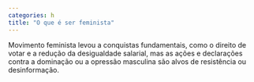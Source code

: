 ```yaml
---
categories: h
title: "O que é ser feminista"
---
```

Movimento feminista levou a conquistas fundamentais, como o direito de votar e a redução da desigualdade salarial, mas as ações e declarações contra a dominação ou a opressão masculina são alvos de resistência ou desinformação.